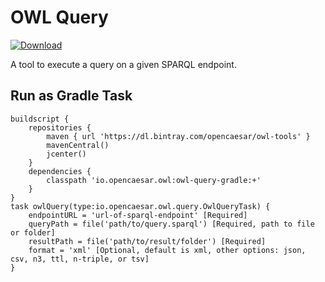 # OWL Query

[ ![Download](https://api.bintray.com/packages/opencaesar/owl-tools/owl-query-gradle/images/download.svg) ](https://bintray.com/opencaesar/owl-tools/owl-query-gradle/_latestVersion)

A tool to execute a query on a given SPARQL endpoint. 

## Run as Gradle Task

```
buildscript {
	repositories {
		maven { url 'https://dl.bintray.com/opencaesar/owl-tools' }
  		mavenCentral()
		jcenter()
	}
	dependencies {
		classpath 'io.opencaesar.owl:owl-query-gradle:+'
	}
}
task owlQuery(type:io.opencaesar.owl.query.OwlQueryTask) {
	endpointURL = 'url-of-sparql-endpoint' [Required]
	queryPath = file('path/to/query.sparql') [Required, path to file or folder]
	resultPath = file('path/to/result/folder') [Required]
    format = 'xml' [Optional, default is xml, other options: json, csv, n3, ttl, n-triple, or tsv]
}               
```